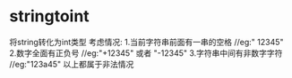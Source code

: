 # stringtoint

将string转化为int类型
考虑情况:
1.当前字符串前面有一串的空格 //eg:"     12345"
2.数字全面有正负号 //eg:"+12345" 或者 "-12345"
3.字符串中间有非数字字符 //eg:"123a45"
以上都属于非法情况
